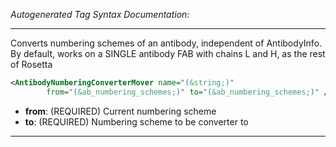_Autogenerated Tag Syntax Documentation:_

---
Converts numbering schemes of an antibody, independent of AntibodyInfo. By default, works on a SINGLE antibody FAB with chains L and H, as the rest of Rosetta

```xml
<AntibodyNumberingConverterMover name="(&string;)"
        from="(&ab_numbering_schemes;)" to="(&ab_numbering_schemes;)" />
```

-   **from**: (REQUIRED) Current numbering scheme
-   **to**: (REQUIRED) Numbering scheme to be converter to

---
